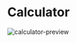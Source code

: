 # Calculator 


![calculator-preview](https://github.com/NeeshuSharmaa/calculator/assets/114111237/edec0064-52d6-426b-95d3-7aa6cbd2358e)
